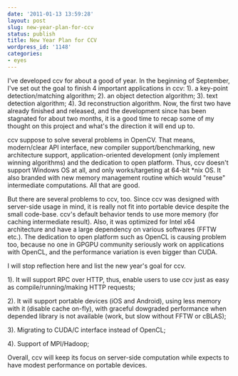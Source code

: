 ```yaml
---
date: '2011-01-13 13:59:28'
layout: post
slug: new-year-plan-for-ccv
status: publish
title: New Year Plan for CCV
wordpress_id: '1148'
categories:
- eyes
---
```


I've developed ccv for about a good of year. In the beginning of September, I've set out the goal to finish 4 important applications in ccv: 1). a key-point detection/matching algorithm; 2). an object detection algorithm; 3). text detection algorithm; 4). 3d reconstruction algorithm. Now, the first two have already finished and released, and the development since has been stagnated for about two months, it is a good time to recap some of my thought on this project and what's the direction it will end up to.

ccv suppose to solve several problems in OpenCV. That means, modern/clear API interface, new compiler support/benchmarking, new architecture support, application-oriented development (only implement winning algorithms) and the dedication to open platform. Thus, ccv doesn't support Windows OS at all, and only works/targeting at 64-bit *nix OS. It also branded with new memory management routine which would "reuse" intermediate computations. All that are good.

But there are several problems to ccv, too. Since ccv was designed with server-side usage in mind, it is really not fit into portable device despite the small code-base. ccv's default behavior tends to use more memory (for caching intermediate result). Also, it was optimized for Intel x64 architecture and have a large dependency on various softwares (FFTW etc.). The dedication to open platform such as OpenCL is causing problem too, because no one in GPGPU community seriously work on applications with OpenCL, and the performance variation is even bigger than CUDA.

I will stop reflection here and list the new year's goal for ccv.

1). It will support RPC over HTTP, thus, enable users to use ccv just as easy as compile/running/making HTTP requests;

2). It will support portable devices (iOS and Android), using less memory with it (disable cache on-fly), with graceful dowgraded performance when depended library is not available (work, but slow without FFTW or cBLAS);

3). Migrating to CUDA/C interface instead of OpenCL;

4). Support of MPI/Hadoop;

Overall, ccv will keep its focus on server-side computation while expects to have modest performance on portable devices.
